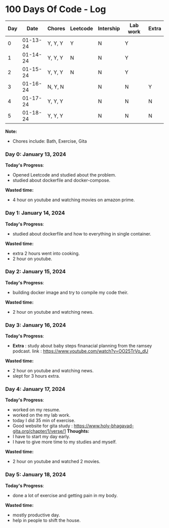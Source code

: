 # 100 Days Of Code - Log



| Day | Date     | Chores  | Leetcode | Intership | Lab work | Extra |
| --- | -------- | ------- | -------- | --------- | -------- | ----- |
| 0   | 01-13-24 | Y, Y, Y | Y        | N         | Y        |       |
| 1   | 01-14-24 | Y, Y, Y | N        | N         | Y        |       |
| 2   | 01-15-24 | Y, Y, Y | N        | N         | Y        |       |
| 3   | 01-16-24 | N, Y, N |          | N         | N        | Y     |
| 4   | 01-17-24 | Y, Y, Y |          | N         | N        | N     |
| 5   | 01-18-24 | Y, Y, Y |          | N         | N        | N     |


**Note:**
* Chores include: Bath, Exercise, Gita  

### Day 0: January 13, 2024
**Today's Progress**: 
* Opened Leetcode and studied about the problem.
* studied about dockerfile and docker-compose.

**Wasted time:**
* 4 hour on youtube and watching movies on amazon prime.

### Day 1: January 14, 2024
**Today's Progress**:
* studied about dockerfile and how to everything in single container.

**Wasted time:**
* extra 2 hours went into cooking.
* 2 hour on youtube.

### Day 2: January 15, 2024
**Today's Progress**:
* building docker image and try to compile my code their.

**Wasted time:**
* 2 hour on youtube and watching news.


### Day 3: January 16, 2024
**Today's Progress**:
* **Extra** : study about baby steps finanacial planning from the ramsey podcast. link : https://www.youtube.com/watch?v=OO25TrVo_dU

**Wasted time:**
* 2 hour on youtube and watching news.
* slept for 3 hours extra.

### Day 4: January 17, 2024
**Today's Progress**:
* worked on my resume.
* worked on the my lab work.
* today I did 35 min of exercise.
* Good website for gita study : https://www.holy-bhagavad-gita.org/chapter/1/verse/1
**Thoughts:**
* I have to start my day early.
* I have to give more time to my studies and myself.

**Wasted time:**
* 2 hour on youtube and watched 2 movies.
### Day 5: January 18, 2024
**Today's Progress**:
* done a lot of exercise and getting pain in my body.


**Wasted time:**
* mostly productive day.
* help in people to shift the house.

